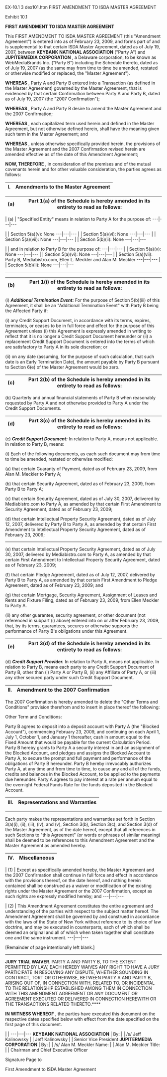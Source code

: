 EX-10.1 3 dex101.htm FIRST AMENDMENT TO ISDA MASTER AGREEMENT

Exhibit 10.1

**FIRST AMENDMENT TO ISDA MASTER AGREEMENT**

This FIRST AMENDMENT TO ISDA MASTER AGREEMENT (this "Amendment Agreement") is
entered into as of February 23, 2009, and forms part of and is supplemental to
that certain ISDA Master Agreement, dated as of July 19, 2007, between
**KEYBANK NATIONAL ASSOCIATION** ("Party A") and **JUPITERMEDIA CORPORATION**
, a Delaware corporation, to be known as WebMediaBrands Inc. ("Party B")
including the Schedule thereto, dated as of July 19, 2007 (as the same may
from time to time be amended, restated or otherwise modified or replaced, the
"Master Agreement").

**WHEREAS** , Party A and Party B entered into a Transaction (as defined in
the Master Agreement) governed by the Master Agreement, that is evidenced by
that certain Confirmation between Party A and Party B, dated as of July 19,
2007 (the "2007 Confirmation");

**WHEREAS** , Party A and Party B desire to amend the Master Agreement and the
2007 Confirmation;

**WHEREAS** , each capitalized term used herein and defined in the Master
Agreement, but not otherwise defined herein, shall have the meaning given such
term in the Master Agreement; and

**WHEREAS** , unless otherwise specifically provided herein, the provisions of
the Master Agreement and the 2007 Confirmation revised herein are amended
effective as of the date of this Amendment Agreement;

**NOW, THEREFORE** , in consideration of the premises and of the mutual
covenants herein and for other valuable consideration, the parties agrees as
follows:



**I.** | **Amendments to the Master Agreement**
---|---



(a) | Part 1(a) of the Schedule is hereby amended in its entirety to read as follows:
---|---



  | (a) | "Specified Entity" means in relation to Party A for the purpose of:
---|---|---



  |      | Section 5(a)(v): None
---|---|---
  |      | Section 5(a)(vi): None
---|---|---
  |      | Section 5(a)(vii): None
---|---|---
  |      | Section 5(b)(ii): None
---|---|---



  |      | and in relation to Party B for the purpose of:
---|---|---
  |      | Section 5(a)(v): None
---|---|---
  |      | Section 5(a)(vi): None
---|---|---
  |      | Section 5(a)(vii): Party B, Mediabistro.com, Ellen L. Meckler and Alan M. Meckler
---|---|---
  |      | Section 5(b)(ii): None
---|---|---

* * *

(b) | Part 1(i) of the Schedule is hereby amended in its entirety to read as follows:
---|---

(i) **_Additional Termination Event:_** For the purpose of Section 5(b)(iii)
of this Agreement, it shall be an "Additional Termination Event" with Party B
being the Affected Party if:

(i) any Credit Support Document, in accordance with its terms, expires,
terminates, or ceases to be in full force and effect for the purpose of this
Agreement unless (i) this Agreement is expressly amended in writing to reflect
that it is no longer a Credit Support Document hereunder or (ii) a replacement
Credit Support Document is entered into the terms of which are satisfactory to
Party A in its sole discretion; or

(ii) on any date (assuming, for the purpose of such calculation, that such
date is an Early Termination Date), the amount payable by Party B pursuant to
Section 6(e) of the Master Agreement would be zero.



(c) | Part 2(b) of the Schedule is hereby amended in its entirety to read as follows:
---|---

(b) Quarterly and annual financial statements of Party B when reasonably
requested by Party A and not otherwise provided to Party A under the Credit
Support Documents.



(d) | Part 3(c) of the Schedule is hereby amended in its entirety to read as follows:
---|---

(c) **_Credit Support Document:_** In relation to Party A, means not
applicable. In relation to Party B, means:

(i) Each of the following documents, as each such document may from time to
time be amended, restated or otherwise modified:

(a) that certain Guaranty of Payment, dated as of February 23, 2009, from Alan
M. Meckler to Party A;

(b) that certain Security Agreement, dated as of February 23, 2009, from Party
B to Party A;

(c) that certain Security Agreement, dated as of July 30, 2007, delivered by
Mediabistro.com to Party A, as amended by that certain First Amendment to
Security Agreement, dated as of February 23, 2009;

(d) that certain Intellectual Property Security Agreement, dated as of July
12, 2007, delivered by Party B to Party A, as amended by that certain First
Amendment to Intellectual Property Security Agreement, dated as of February
23, 2009;




* * *

(e) that certain Intellectual Property Security Agreement, dated as of July
30, 2007, delivered by Mediabistro.com to Party A, as amended by that certain
First Amendment to Intellectual Property Security Agreement, dated as of
February 23, 2009;

(f) that certain Pledge Agreement, dated as of July 12, 2007, delivered by
Party B to Party A, as amended by that certain First Amendment to Pledge
Agreement, dated as of February 23, 2009; and

(g) that certain Mortgage, Security Agreement, Assignment of Leases and Rents
and Fixture Filing, dated as of February 23, 2009, from Ellen Meckler to Party
A.

(ii) any other guarantee, security agreement, or other document (not
referenced in subpart (i) above) entered into on or after February 23, 2009,
that, by its terms, guarantees, secures or otherwise supports the performance
of Party B's obligations under this Agreement.



(e) | Part 3(d) of the Schedule is hereby amended in its entirety to read as follows:
---|---

(d) **_Credit Support Provider._** In relation to Party A, means not
applicable. In relation to Party B, means each party to any Credit Support
Document of Party B, other than (i) Party A or Party B, (ii) any Affiliate of
Party A, or (iii) any other secured party under such Credit Support Document.



**II.** | **Amendment to the 2007 Confirmation**
---|---

The 2007 Confirmation is hereby amended to delete the "Other Terms and
Conditions" provision therefrom and to insert in place thereof the following:

Other Term and Conditions:

Party B agrees to deposit into a deposit account with Party A (the "Blocked
Account"), commencing February 23, 2009, and continuing on each April 1, July
1, October 1, and January 1 thereafter, cash in amount equal to the Fixed
Amount that would be payable for the current Calculation Period. Party B
hereby grants to Party A a security interest in and an assignment of the
Blocked Account, and pledges and assigns the Blocked Account to Party A, to
secure the prompt and full payment and performance of the obligations of Party
B hereunder. Party B hereby irrevocably authorizes Party A, at any time and
from time to time, to cause any and all of the funds, credits and balances in
the Blocked Account, to be applied to the payments due hereunder. Party A
agrees to pay interest at a rate per annum equal to the overnight Federal
Funds Rate for the funds deposited in the Blocked Account.



**III.** | **Representations and Warranties**
---|---




* * *

Each party makes the representations and warranties set forth in Section
3(a)(i), (ii), (iii), (iv), and (v), Section 3(b), Section 3(c), and Section
3(d) of the Master Agreement, as of the date hereof, except that all
references in such Sections to "this Agreement" (or words or phrases of
similar meaning) shall be deemed to be references to this Amendment Agreement
and the Master Agreement as amended hereby.



**IV.** | **Miscellaneous**
---|---



  | (1) | Except as specifically amended hereby, the Master Agreement and the 2007 Confirmation shall continue in full force and effect in accordance with the provisions thereof, on the date hereof, and nothing herein contained shall be construed as a waiver or modification of the existing rights under the Master Agreement or the 2007 Confirmation, except as such rights are expressly modified hereby; and
---|---|---



  | (2) | This Amendment Agreement constitutes the entire agreement and understanding of the parties with respect to the subject matter hereof. The Amendment Agreement shall be governed by and construed in accordance with the laws of the State of New York without reference to its choice of law doctrine, and may be executed in counterparts, each of which shall be deemed an original and all of which when taken together shall constitute one and the same instrument.
---|---|---

[Remainder of page intentionally left blank.]




* * *

**JURY TRIAL WAIVER**. PARTY A AND PARTY B, TO THE EXTENT PERMITTED BY LAW,
EACH HEREBY WAIVES ANY RIGHT TO HAVE A JURY PARTICIPATE IN RESOLVING ANY
DISPUTE, WHETHER SOUNDING IN CONTRACT, TORT OR OTHERWISE, BETWEEN PARTY A AND
PARTY B, ARISING OUT OF, IN CONNECTION WITH, RELATED TO, OR INCIDENTAL TO THE
RELATIONSHIP ESTABLISHED AMONG THEM IN CONNECTION WITH THIS AMENDMENT
AGREEMENT OR ANY DOCUMENT OR AGREEMENT EXECUTED OR DELIVERED IN CONNECTION
HEREWITH OR THE TRANSACTIONS RELATED THERETO.****

**IN WITNESS WHEREOF** , the parties have executed this document on the
respective dates specified below with effect from the date specified on the
first page of this document.



|  |
---|---|---
**KEYBANK NATIONAL ASSOCIATION**
|
By: |   |  /s/    Jeff Kalinowsky
|   | Jeff Kalinowsky
|   | Senior Vice President
**JUPITERMEDIA CORPORATION**
|
By: |   |  /s/    Alan M. Meckler
Name: |   | Alan M. Meckler
Title: |   | Chairman and Chief Executive Officer

Signature Page to

First Amendment to ISDA Master Agreement
